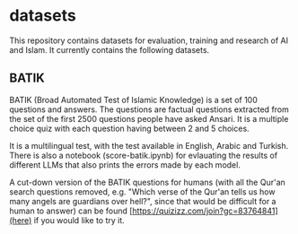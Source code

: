 # datasets

This repository contains datasets for evaluation, training and research of AI and Islam. It currently contains the following datasets. 

## BATIK

BATIK (Broad Automated Test of Islamic Knowledge) is a set of 100 questions and answers. 
The questions are factual questions extracted from the set of the first 2500 questions 
people have asked Ansari. It is a multiple choice quiz with each question having between 2 and 5 choices.

It is a multilingual test, with the test available in English, Arabic and Turkish. There is also a notebook (score-batik.ipynb)
for evlauating the results of different LLMs that also prints the errors made by each model. 

A cut-down version of the BATIK questions for humans (with all the Qur'an search questions removed, e.g. 
"Which verse of the Qur'an tells us how many angels are guardians over hell?", since that would be difficult for a human to answer) 
can be found [https://quizizz.com/join?gc=83764841](here) if you would like to try it. 


